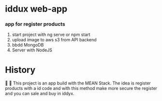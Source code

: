 # iddux web-app
### app for register products

1. start project with ng serve or npm start 
2. upload image to aws s3 from API backend
3. bbdd MongoDB
4. Server with NodeJS

# History 

 🛒 🔐  This project is an app build with the MEAN Stack. 
 The idea is register products with a id code and with this method 
make more secure the register and you can sale and buy in iddyx. 
